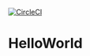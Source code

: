 [![CircleCI](https://circleci.com/gh/abdullahokhan/HelloWorld/tree/main.svg?style=svg)](https://circleci.com/gh/abdullahokhan/HelloWorld/tree/main)

# HelloWorld
